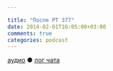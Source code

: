 ```yaml
---

title: "После РТ 377"
date: 2014-02-01T16:05:00+03:00
comments: true
categories: podcast
---
```

[аудио](http://cdn.radio-t.com/rt377post.mp3) ● [лог чата](http://chat.radio-t.com/logs/radio-t-377.html) <audio src="http://cdn.radio-t.com/rt377post.mp3" preload="none">
